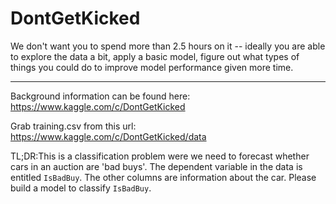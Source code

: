 # DontGetKicked

We don't want you to spend more than 2.5 hours on it -- ideally you are able to explore the data a bit, apply a basic model, figure out what types of things you could do to improve model performance given more time.

-----
Background information can be found here: https://www.kaggle.com/c/DontGetKicked

Grab training.csv from this url: https://www.kaggle.com/c/DontGetKicked/data

TL;DR:This is a classification problem were we need to forecast whether cars in an auction are 'bad buys'. The dependent variable in the data is entitled `IsBadBuy`. The other columns are information about the car. Please build a model to classify `IsBadBuy`.

